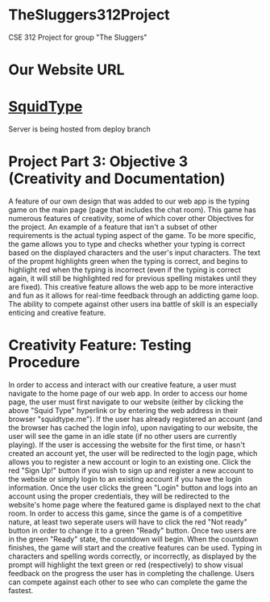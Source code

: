 # TheSluggers312Project
CSE 312 Project for group "The Sluggers"

# Our Website URL
# [SquidType](https://squidtype.me/)
Server is being hosted from deploy branch

# Project Part 3: Objective 3 (Creativity and Documentation)
A feature of our own design that was added to our web app is the typing game on the main page (page that includes the chat room). This game has numerous features of creativity, some of which cover other Objectives for the project. An example of a feature that isn't a subset of other requirements is the actual typing aspect of the game. To be more specific, the game allows you to type and checks whether your typing is correct based on the displayed characters and the user's input characters. The text of the propmt highlights green when the typing is correct, and begins to highlight red when the typing is incorrect (even if the typing is correct again, it will still be highlighted red for previous spelling mistakes until they are fixed). This creative feature allows the web app to be more interactive and fun as it allows for real-time feedback through an addicting game loop. The ability to compete against other users ina battle of skill is an especially enticing and creative feature.

# Creativity Feature: Testing Procedure
In order to access and interact with our creative feature, a user must navigate to the home page of our web app. In order to access our home page, the user must first navigate to our website (either by clicking the above "Squid Type" hyperlink or by entering the web address in their browser "squidtype.me"). If the user has already registered an account (and the browser has cached the login info), upon navigating to our website, the user will see the game in an idle state (if no other users are currently playing). If the user is accessing the website for the first time, or hasn't created an account yet, the user will be redirected to the logjn page, which allows you to register a new account or login to an existing one. Click the red "Sign Up!" button if you wish to sign up and register a new account to the website or simply login to an existing account if you have the login information. Once the user clicks the green "Login" button and logs into an account using the proper credentials, they will be redirected to the website's home page where the featured game is displayed next to the chat room. In order to access this game, since the game is of a competitive nature, at least two seperate users will have to click the red "Not ready" button in order to change it to a green "Ready" button. Once two users are in the green "Ready" state, the countdown will begin. When the countdown finishes, the game will start and the creative features can be used. Typing in characters and spelling words correctly, or incorrectly, as displayed by the prompt will highlight the text green or red (respectively) to show visual feedback on the progress the user has in completing the challenge. Users can compete against each other to see who can complete the game the fastest.
